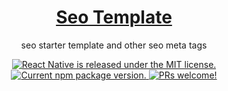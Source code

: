 <h1 align="center">
  <a href="https://github.com/zerexei/">
    Seo Template
  </a>
</h1>

<p align="center">
seo starter template and other seo meta tags
</p>

<p align="center">
  <a href="https://lbesson.mit-license.org/">
    <img src="https://img.shields.io/badge/license-MIT-blue.svg" alt="React Native is released under the MIT license." />
  </a>
  <a href="https://github.com/zerexei/">
    <img src="https://img.shields.io/badge/Version-1.0-blue.svg" alt="Current npm package version." />
  </a>
  <a href="#">
    <img src="https://img.shields.io/badge/Pull_Request-YES-blue.svg" alt="PRs welcome!" />
  </a>
</p>
